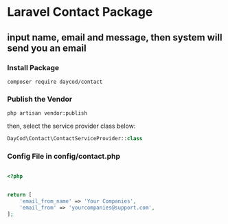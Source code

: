 # Laravel Contact Package

## input name, email and message, then system will send you an email

### Install Package
```
composer require daycod/contact
```

### Publish the Vendor
```
php artisan vendor:publish
```
then, select the service provider class below:
```php
DayCod\Contact\ContactServiceProvider::class
```

### Config File in config/contact.php
```php

<?php


return [
    'email_from_name' => 'Your Companies',
    'email_from' => 'yourcompanies@support.com',
];

```
